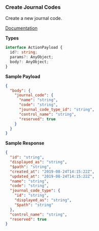 ### Create Journal Codes

Create a new journal code.

[Documentation](https://developer.sage.com/accounting/reference/accounting/#tag/Journal-Codes/operation/postJournalCodes)

**Types**

```ts
interface ActionPayload {
  id?: string;
  params?: AnyObject;
  body?: AnyObject;
}
```

**Sample Payload**

```json
{
  "body": {
    "journal_code": {
      "name": "string",
      "code": "string",
      "journal_code_type_id": "string",
      "control_name": "string",
      "reserved": true
    }
  }
}
```

**Sample Response**
```json
{
  "id": "string",
  "displayed_as": "string",
  "$path": "string",
  "created_at": "2019-08-24T14:15:22Z",
  "updated_at": "2019-08-24T14:15:22Z",
  "name": "string",
  "code": "string",
  "journal_code_type": {
    "id": "string",
    "displayed_as": "string",
    "$path": "string"
  },
  "control_name": "string",
  "reserved": true
}
```
